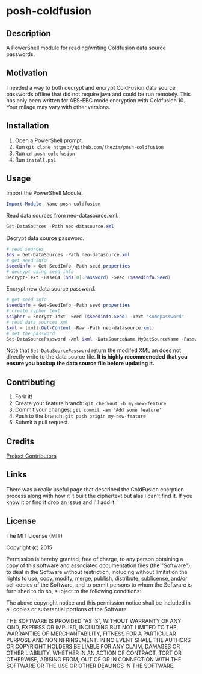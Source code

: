 # posh-coldfusion

## Description
A PowerShell module for reading/writing Coldfusion data source passwords.

## Motivation
I needed a way to both decrypt and encrypt ColdFusion data source passwords offline that did not require java and could be run remotely. This has only been written for AES-EBC mode encryption with Coldfusion 10. Your milage may vary with other versions.

## Installation

1. Open a PowerShell prompt.
2. Run `git clone https://github.com/thezim/posh-coldfusion`
3. Run `cd posh-coldfusion`
4. Run `install.ps1`

## Usage

Import the PowerShell Module.
``` powershell
Import-Module -Name posh-coldfusion
```
Read data sources from neo-datasource.xml.
```powershell
Get-DataSources -Path neo-datasource.xml
```
Decrypt data source password.
```powershell
# read sources
$ds = Get-DataSources -Path neo-datasource.xml
# get seed info
$seedinfo = Get-SeedInfo -Path seed.properties
# decrypt using seed info
Decrypt-Text -Base64 ($ds[0].Password) -Seed ($seedinfo.Seed)
```
Encrypt new data source password.
```powershell
# get seed info
$seedinfo = Get-SeedInfo -Path seed.properties
# create cypher text
$cipher = Encrypt-Text -Seed ($seedinfo.Seed) -Text "somepassword"
# read data sources xml
$xml = [xml](Get-Content -Raw -Path neo-datasource.xml)
# set the password
Set-DataSourcePassword -Xml $xml -DataSourceName MyDatSourceName -Password $cipher
```
Note that ```Set-DataSourcePassword``` return the modifed XML an does not directly write to the data source file. **It is highly recommeneded that you ensure you backup the data source file before updating it.**

## Contributing
1. Fork it!
2. Create your feature branch: `git checkout -b my-new-feature`
3. Commit your changes: `git commit -am 'Add some feature'`
4. Push to the branch: `git push origin my-new-feature`
5. Submit a pull request.

## Credits
[Project Contributors](https://github.com/thezim/posh-coldfusion/graphs/contributors)

## Links
There was a really useful page that described the ColdFusion encrption process along with how it it built the ciphertext but alas I can't find it. If you know it or find it drop an issue and I'll add it.

## License
The MIT License (MIT)

Copyright (c) 2015

Permission is hereby granted, free of charge, to any person obtaining a copy
of this software and associated documentation files (the "Software"), to deal
in the Software without restriction, including without limitation the rights
to use, copy, modify, merge, publish, distribute, sublicense, and/or sell
copies of the Software, and to permit persons to whom the Software is
furnished to do so, subject to the following conditions:

The above copyright notice and this permission notice shall be included in all
copies or substantial portions of the Software.

THE SOFTWARE IS PROVIDED "AS IS", WITHOUT WARRANTY OF ANY KIND, EXPRESS OR
IMPLIED, INCLUDING BUT NOT LIMITED TO THE WARRANTIES OF MERCHANTABILITY,
FITNESS FOR A PARTICULAR PURPOSE AND NONINFRINGEMENT. IN NO EVENT SHALL THE
AUTHORS OR COPYRIGHT HOLDERS BE LIABLE FOR ANY CLAIM, DAMAGES OR OTHER
LIABILITY, WHETHER IN AN ACTION OF CONTRACT, TORT OR OTHERWISE, ARISING FROM,
OUT OF OR IN CONNECTION WITH THE SOFTWARE OR THE USE OR OTHER DEALINGS IN THE
SOFTWARE.